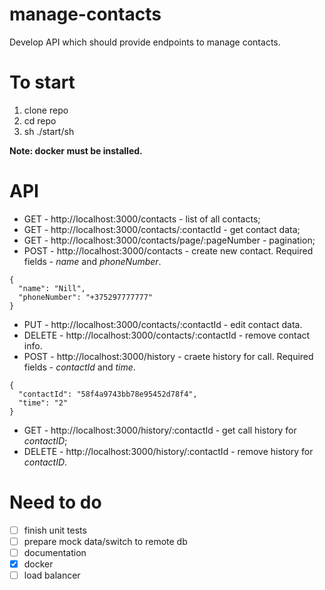 # manage-contacts
Develop API which should provide endpoints to manage contacts.

# To start
1) clone repo
2) cd repo
3) sh ./start/sh

**Note: docker must be installed.**

# API
  - GET - http://localhost:3000/contacts - list of all contacts;
  - GET - http://localhost:3000/contacts/:contactId - get contact data;
  - GET - http://localhost:3000/contacts/page/:pageNumber - pagination;
  - POST - http://localhost:3000/contacts - create new contact. Required fields - *name* and *phoneNumber*.
  ```
  {
    "name": "Nill",
    "phoneNumber": "+375297777777"
  }
  ```
  - PUT - http://localhost:3000/contacts/:contactId - edit contact data.
  - DELETE - http://localhost:3000/contacts/:contactId - remove contact info.
  - POST - http://localhost:3000/history - craete history for call. Required fields - *contactId* and *time*.
  ```
  {
	"contactId": "58f4a9743bb78e95452d78f4",
	"time": "2"
}
  ```
  - GET - http://localhost:3000/history/:contactId - get call history for *contactID*;
  - DELETE - http://localhost:3000/history/:contactId - remove history for *contactID*.
  
  # Need to do  
  - [ ] finish unit tests
  - [ ] prepare mock data/switch to remote db
  - [ ] documentation
  - [x] docker
  - [ ] load balancer
